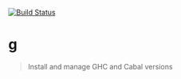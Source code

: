 [![Build Status](https://travis-ci.org/justanotherdot/g.svg?branch=master)](https://travis-ci.org/justanotherdot/g)

# g
> Install and manage GHC and Cabal versions
